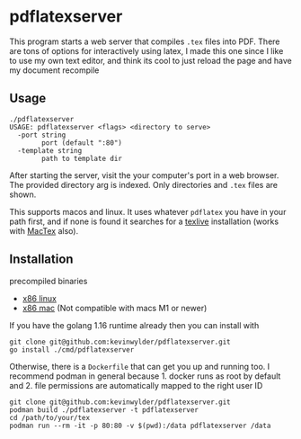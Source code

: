 # pdflatexserver

This program starts a web server that compiles `.tex` files into PDF. There are 
tons of options for interactively using latex, I made this one since I like to use
my own text editor, and think its cool to just reload the page and have my document
recompile

## Usage

```
./pdflatexserver
USAGE: pdflatexserver <flags> <directory to serve>
  -port string
        port (default ":80")
  -template string
        path to template dir
```

After starting the server, visit the your computer's port in a web browser. The 
provided directory arg is indexed. Only directories and `.tex` files are shown.

This supports macos and linux. It uses whatever `pdflatex` you have in your path 
first, and if none is found it searches for a 
[texlive](https://www.tug.org/texlive/) installation (works with 
[MacTex](https://www.tug.org/mactex/) also). 


## Installation

precompiled binaries
* [x86 linux](https://kwylder.com/bin/x86_64-linux/pdflatexserver) 
* [x86 mac](https://kwylder.com/bin/x86_64-darwin/pdflatexserver) (Not compatible with macs M1 or newer)

If you have the golang 1.16 runtime already then you can install with 

```
git clone git@github.com:kevinwylder/pdflatexserver.git
go install ./cmd/pdflatexserver
```

Otherwise, there is a `Dockerfile` that can get you up and running too. I recommend
podman in general because 1. docker runs as root by default and 2. file permissions
are automatically mapped to the right user ID

```
git clone git@github.com:kevinwylder/pdflatexserver.git
podman build ./pdflatexserver -t pdflatexserver
cd /path/to/your/tex
podman run --rm -it -p 80:80 -v $(pwd):/data pdflatexserver /data
```

